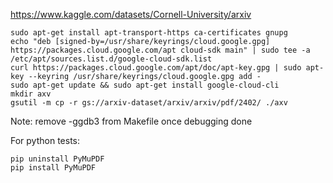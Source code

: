 https://www.kaggle.com/datasets/Cornell-University/arxiv

```
sudo apt-get install apt-transport-https ca-certificates gnupg
echo "deb [signed-by=/usr/share/keyrings/cloud.google.gpg] https://packages.cloud.google.com/apt cloud-sdk main" | sudo tee -a /etc/apt/sources.list.d/google-cloud-sdk.list
curl https://packages.cloud.google.com/apt/doc/apt-key.gpg | sudo apt-key --keyring /usr/share/keyrings/cloud.google.gpg add -
sudo apt-get update && sudo apt-get install google-cloud-cli
mkdir axv
gsutil -m cp -r gs://arxiv-dataset/arxiv/arxiv/pdf/2402/ ./axv
```

Note: remove -ggdb3 from Makefile once debugging done

For python tests:

```
pip uninstall PyMuPDF
pip install PyMuPDF
```
